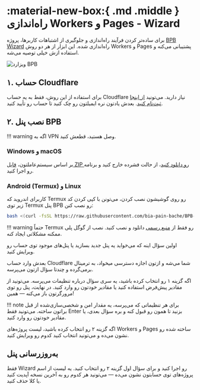 # :material-new-box:{ .md .middle } راه‌اندازی Workers و Pages - Wizard

برای ساده‌تر کردن فرآیند راه‌اندازی و جلوگیری از اشتباهات کاربرها، پروژه [BPB Wizard](https://github.com/bia-pain-bache/BPB-Wizard) راه‌اندازی شده. این ابزار از هر دو روش Workers و Pages پشتیبانی می‌کنه و استفاده ازش خیلی توصیه می‌شه.

![ویزارد BPB](../images/wizard.jpg)

## ۱. حساب Cloudflare

برای استفاده از این روش، فقط به یه حساب Cloudflare نیاز دارید. می‌تونید [از اینجا ثبت‌نام کنید](https://dash.cloudflare.com/sign-up/). بعدش یادتون نره ایمیلتون رو چک کنید تا حساب رو تأیید کنید.

## ۲. نصب پنل BPB

!!! warning
    اگه به VPN وصل هستید، قطعش کنید.

### Windows و macOS

بر اساس سیستم‌عاملتون، [فایل ZIP رو دانلود کنید](https://github.com/bia-pain-bache/BPB-Wizard/releases/latest)، از حالت فشرده خارج کنید و برنامه رو اجرا کنید.

### Android (Termux) و Linux

کاربرای اندروید که Termux رو روی گوشیشون نصب کردن، می‌تونن با کپی کردن کد زیر توی Termux پنل BPB رو نصب کنن:

```bash title="Termux - Linux"
bash <(curl -fsSL https://raw.githubusercontent.com/bia-pain-bache/BPB-Wizard/main/install.sh)
```

!!! warning
    حتماً Termux رو فقط از [منبع رسمی](https://github.com/termux/termux-app/releases/latest) دانلود و نصب کنید. نصب از گوگل پلی ممکنه مشکلاتی ایجاد کنه.

اولین سؤال اینه که می‌خواید یه پنل جدید بسازید یا پنل‌های موجود توی حساب رو ویرایش کنید.

بعدش وارد حساب Cloudflare شما می‌شه و ازتون اجازه دسترسی میخواد، به ترمینال برمی‌گرده و چندتا سؤال ازتون می‌پرسه.

اگه گزینه ۱ رو انتخاب کرده باشید، یه سری سؤال درباره تنظیمات می‌پرسه. می‌تونید از مقادیر پیش‌فرض استفاده کنید یا مقادیر خودتون رو وارد کنید. در نهایت، پنل رو توی مرورگرتون باز می‌کنه — همین!

!!! note
    برای هر تنظیماتی که می‌پرسه، یه مقدار امن و شخصی‌سازی‌شده از قبل براتون ساخته. می‌تونید فقط Enter بزنید تا همون رو قبول کنه و بره سؤال بعدی، یا مقادیر خودتون رو وارد کنید.

اگه گزینه ۲ رو انتخاب کرده باشید، لیست پروژه‌های Workers و Pages ساخته شده رو نشون می‌ده و می‌تونید انتخاب کنید کدوم رو ویرایش کنید.

## به‌روزرسانی پنل

فقط Wizard رو اجرا کنید و برای سؤال اول گزینه ۲ رو انتخاب کنید. یه لیست از اسم پروژه‌های توی حسابتون نشون می‌ده — می‌تونید هر کدوم رو به آخرین نسخه آپدیت کنید یا کلا حذف کنید.
